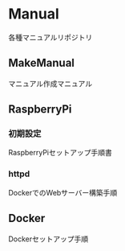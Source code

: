 # Manual

各種マニュアルリポジトリ

## MakeManual

マニュアル作成マニュアル

## RaspberryPi

### 初期設定

RaspberryPiセットアップ手順書

### httpd

DockerでのWebサーバー構築手順

## Docker

Dockerセットアップ手順
